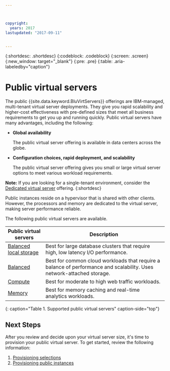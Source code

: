 ```yaml
---



copyright:
  years: 2017
lastupdated: "2017-09-11"


---
```


{:shortdesc: .shortdesc}
{:codeblock: .codeblock}
{:screen: .screen}
{:new_window: target="_blank"}
{:pre: .pre}
{:table: .aria-labeledby="caption"}

# Public virtual servers
The public {{site.data.keyword.BluVirtServers}} offerings are IBM-managed, multi-tenant virtual server deployments. They give you rapid scalability and higher-cost effectiveness with pre-defined sizes that meet all business requirements to get you up and running quickly.  Public virtual servers have many advantages, including the following:

* **Global availability** 

    The public virtual server offering is available in data centers across the globe.

* **Configuration choices, rapid deployment, and scalability** 

    The public virtual server offering gives you small or large virtual server options to meet various workload requirements.

**Note:** If you are looking for a single-tenant environment, consider the [Dedicated virtual server](../vsi/vsi_dedicated.html) offering.
{:shortdesc}

Public instances reside on a hypervisor that is shared with other clients. However, the processors and memory are dedicated to the virtual server, making server performance reliable. 

The following public virtual servers are available. 

| Public virtual servers  | Description                                                                                              |
| ----------------------- | -------------------------------------------------------------------------------------------------------- | 
| [Balanced local storage](../vsi/vsi_public_balanced_local.html) | Best for large database clusters that require high, low latency I/O performance.|
| [Balanced](../vsi/vsi_public_balanced.html) | Best for common cloud workloads that require a balance of performance and scalability. Uses network-attached storage.|
| [Compute](../vsi/vsi_public_compute.html) | Best for moderate to high web traffic workloads.|
| [Memory](../vsi/vsi_public_memory.html)  | Best for memory caching and real-time analytics workloads.
{: caption="Table 1. Supported public virtual servers" caption-side="top"}

## Next Steps

After you review and decide upon your virtual server size, it's time to provision your public virtual server. To get started, review the following information: 
1. [Provisioning selections](../vsi/vsi_public_selections.html)
2. [Provisioning public instances](../vsi/vsi_provision_public.html)
